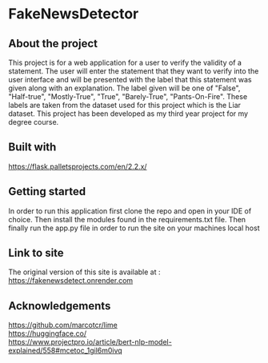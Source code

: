 # FakeNewsDetector
## About the project
This project is for a web application for a user to verify the validity of a statement. The user will enter the statement that they want to verify into the user interface 
and will be presented with the label that this statement was given along with an explanation. The label given will be one of "False", "Half-true", "Mostly-True", "True",
"Barely-True", "Pants-On-Fire". These labels are taken from the dataset used for this project which is the Liar dataset. This project has been developed as my third 
year project for my degree course.
## Built with
https://flask.palletsprojects.com/en/2.2.x/
## Getting started
In order to run this application first clone the repo and open in your IDE of choice. 
Then install the modules found in the requirements.txt file.
Then finally run the app.py file in order to run the site on your machines local host
## Link to site
The original version of this site is available at :
https://fakenewsdetect.onrender.com
## Acknowledgements
https://github.com/marcotcr/lime  
https://huggingface.co/  
https://www.projectpro.io/article/bert-nlp-model-explained/558#mcetoc_1gil6m0ivq  
